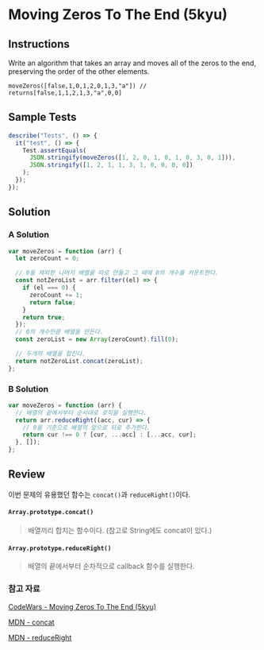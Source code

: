 # Moving Zeros To The End (5kyu)

## Instructions

Write an algorithm that takes an array and moves all of the zeros to the end, preserving the order of the other elements.

```text
moveZeros([false,1,0,1,2,0,1,3,"a"]) // returns[false,1,1,2,1,3,"a",0,0]
```

## Sample Tests

```js
describe("Tests", () => {
  it("test", () => {
    Test.assertEquals(
      JSON.stringify(moveZeros([1, 2, 0, 1, 0, 1, 0, 3, 0, 1])),
      JSON.stringify([1, 2, 1, 1, 3, 1, 0, 0, 0, 0])
    );
  });
});
```

## Solution

### A Solution

```js
var moveZeros = function (arr) {
  let zeroCount = 0;

  // 0을 제외한 나머지 배열을 따로 만들고 그 때에 0의 개수를 카운트한다.
  const notZeroList = arr.filter((el) => {
    if (el === 0) {
      zeroCount += 1;
      return false;
    }
    return true;
  });
  // 0의 개수만큼 배열을 만든다.
  const zeroList = new Array(zeroCount).fill(0);

  // 두개의 배열을 합친다.
  return notZeroList.concat(zeroList);
};
```

### B Solution

```js
var moveZeros = function (arr) {
  // 배열의 끝에서부터 순서대로 로직을 실행한다.
  return arr.reduceRight((acc, cur) => {
    // 0을 기준으로 배열의 앞으로 뒤로 추가한다.
    return cur !== 0 ? [cur, ...acc] : [...acc, cur];
  }, []);
};
```

## Review

이번 문제의 유용했던 함수는 `concat()`과 `reduceRight()`이다.

#### `Array.prototype.concat()`

> 배열끼리 합치는 함수이다. (참고로 String에도 concat이 있다.)

#### `Array.prototype.reduceRight()`

> 배열의 끝에서부터 순차적으로 callback 함수를 실행한다.

### 참고 자료

[CodeWars - Moving Zeros To The End (5kyu)](https://www.codewars.com/kata/52597aa56021e91c93000cb0/train/javascript)

[MDN - concat](https://developer.mozilla.org/ko/docs/Web/JavaScript/Reference/Global_Objects/Array/concat)

[MDN - reduceRight](https://developer.mozilla.org/ko/docs/Web/JavaScript/Reference/Global_Objects/Array/ReduceRight)
